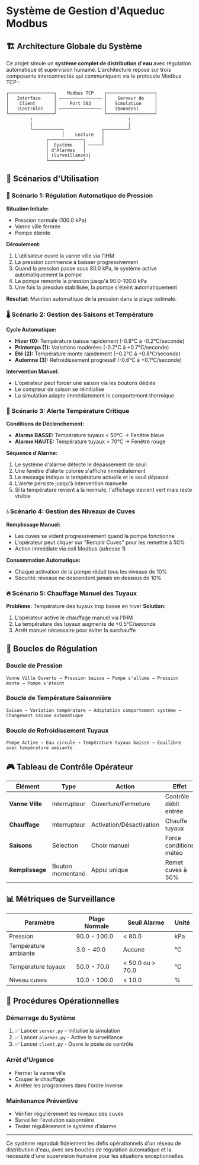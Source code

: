 # Système de Gestion d'Aqueduc Modbus

## 🏗️ Architecture Globale du Système

Ce projet simule un **système complet de distribution d'eau** avec régulation automatique et supervision humaine. L'architecture repose sur trois composants interconnectés qui communiquent via le protocole Modbus TCP :

```
┌─────────────────┐    Modbus TCP    ┌──────────────────┐
│   Interface     │ ←──────────────→ │    Serveur de    │
│    Client       │     Port 502     │   Simulation     │
│   (Contrôle)    │ ←──────────────→ │   (Données)      │
└─────────────────┘                  └──────────────────┘
         ↑                                    ↑
         │                                    │
         └───────────┐              ┌─────────┘
                     │    Lecture   │
               ┌─────────────┐      │
               │  Système    │ ─────┘
               │ d'Alarmes   │
               │ (Surveillance)│
               └─────────────┘
```

## 🎯 Scénarios d'Utilisation

### 🔄 Scénario 1: Régulation Automatique de Pression

**Situation Initiale:**
- Pression normale (100.0 kPa)
- Vanne ville fermée
- Pompe éteinte

**Déroulement:**
1. L'utilisateur ouvre la vanne ville via l'IHM
2. La pression commence à baisser progressivement
3. Quand la pression passe sous 80.0 kPa, le système active automatiquement la pompe
4. La pompe remonte la pression jusqu'à 90.0-100.0 kPa
5. Une fois la pression stabilisée, la pompe s'éteint automatiquement

**Résultat:** Maintien automatique de la pression dans la plage optimale.

### 🌡️ Scénario 2: Gestion des Saisons et Température

**Cycle Automatique:**
- **Hiver (0):** Température baisse rapidement (-0.8°C à -0.2°C/seconde)
- **Printemps (1):** Variations modérées (-0.2°C à +0.7°C/seconde)  
- **Été (2):** Température monte rapidement (+0.2°C à +0.8°C/seconde)
- **Automne (3):** Refroidissement progressif (-0.6°C à +0.1°C/seconde)

**Intervention Manuel:**
- L'opérateur peut forcer une saison via les boutons dédiés
- Le compteur de saison se réinitialise
- La simulation adapte immédiatement le comportement thermique

### 🚨 Scénario 3: Alerte Température Critique

**Conditions de Déclenchement:**
- **Alarme BASSE:** Température tuyaux < 50°C → Fenêtre bleue
- **Alarme HAUTE:** Température tuyaux > 70°C → Fenêtre rouge

**Séquence d'Alarme:**
1. Le système d'alarme détecte le dépassement de seuil
2. Une fenêtre d'alerte colorée s'affiche immédiatement
3. Le message indique la température actuelle et le seuil dépassé
4. L'alerte persiste jusqu'à intervention manuelle
5. Si la température revient à la normale, l'affichage devient vert mais reste visible

### 💧 Scénario 4: Gestion des Niveaux de Cuves

**Remplissage Manuel:**
- Les cuves se vident progressivement quand la pompe fonctionne
- L'opérateur peut cliquer sur "Remplir Cuves" pour les remettre à 50%
- Action immédiate via coil Modbus (adresse 1)

**Consommation Automatique:**
- Chaque activation de la pompe réduit tous les niveaux de 10%
- Sécurité: niveaux ne descendent jamais en dessous de 10%

### 🔥 Scénario 5: Chauffage Manuel des Tuyaux

**Problème:** Température des tuyaux trop basse en hiver
**Solution:**
1. L'opérateur active le chauffage manuel via l'IHM
2. La température des tuyaux augmente de +0.5°C/seconde
3. Arrêt manuel nécessaire pour éviter la surchauffe

## 🔄 Boucles de Régulation

### Boucle de Pression
```
Vanne Ville Ouverte → Pression baisse → Pompe s'allume → Pression monte → Pompe s'éteint
```

### Boucle de Température Saisonnière
```
Saison → Variation température → Adaptation comportement système → Changement saison automatique
```

### Boucle de Refroidissement Tuyaux
```
Pompe Active → Eau circule → Température tuyaux baisse → Équilibre avec température ambiante
```

## 🎮 Tableau de Contrôle Opérateur

| Élément | Type | Action | Effet |
|---------|------|--------|-------|
| **Vanne Ville** | Interrupteur | Ouverture/Fermeture | Contrôle débit entrée |
| **Chauffage** | Interrupteur | Activation/Désactivation | Chauffe tuyaux |
| **Saisons** | Sélection | Choix manuel | Force conditions météo |
| **Remplissage** | Bouton momentané | Appui unique | Remet cuves à 50% |

## 📊 Métriques de Surveillance

| Paramètre | Plage Normale | Seuil Alarme | Unité |
|-----------|---------------|--------------|-------|
| Pression | 90.0 - 100.0 | < 80.0 | kPa |
| Température ambiante | 3.0 - 40.0 | Aucune | °C |
| Température tuyaux | 50.0 - 70.0 | < 50.0 ou > 70.0 | °C |
| Niveau cuves | 10.0 - 100.0 | < 10.0 | % |

## 🔧 Procédures Opérationnelles

### Démarrage du Système
1. ✅ Lancer `server.py` - Initialise la simulation
2. ✅ Lancer `alarmes.py` - Active la surveillance
3. ✅ Lancer `client.py` - Ouvre le poste de contrôle

### Arrêt d'Urgence
- Fermer la vanne ville
- Couper le chauffage
- Arrêter les programmes dans l'ordre inverse

### Maintenance Préventive
- Vérifier régulièrement les niveaux des cuves
- Surveiller l'évolution saisonnière
- Tester régulièrement le système d'alarme

---

Ce système reproduit fidèlement les défis opérationnels d'un réseau de distribution d'eau, avec ses boucles de régulation automatique et la nécessité d'une supervision humaine pour les situations exceptionnelles.

